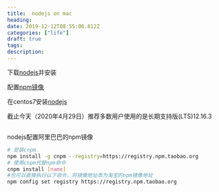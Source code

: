 ```yaml
---
title:  nodejs on mac
heading: 
date: 2019-12-12T08:55:06.812Z
categories: ["life"]
draft: true
tags: 
description: 
---
```


下载[nodejs](https://nodejs.org/zh-cn/download/)并安装

配置[npm镜像](https://npm.taobao.org/)

在centos7安装[nodejs](https://nodejs.org/en/download/package-manager/)

截止今天（2020年4月29日）推荐多数用户使用的是长期支持版(LTS)12.16.3 

```bash

```



nodejs配置阿里巴巴的npm镜像

```bash
# 安装cnpm
npm install -g cnpm --registry=https://registry.npm.taobao.org
# 使用cnpm代替npm命令
cnpm install [name]
#也可以直接执行以下命令，将镜像地址改为淘宝的npm镜像地址
npm config set registry https://registry.npm.taobao.org
```
